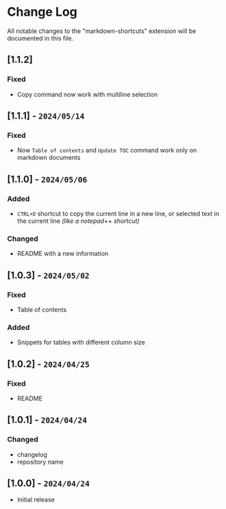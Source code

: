 # Change Log

All notable changes to the "markdown-shortcuts" extension will be documented in this file.

## [1.1.2]

### Fixed

- Copy command now work with multiline selection

## [1.1.1] - `2024/05/14`

### Fixed

- Now `Table of contents` and `Update TOC` command work only on markdown documents

## [1.1.0] - `2024/05/06`

### Added

- `CTRL+D` shortcut to copy the current line in a new line, or selected text in the current line *(like a notepad++ shortcut)*

### Changed

- README with a new information
  
## [1.0.3] - `2024/05/02`

### Fixed

- Table of contents

### Added

- Snippets for tables with different column size

## [1.0.2] - `2024/04/25`

### Fixed

- README

## [1.0.1] - `2024/04/24`

### Changed

- changelog
- repository name

## [1.0.0] - `2024/04/24`

- Initial release
